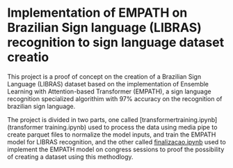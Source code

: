 # Implementation of EMPATH on Brazilian Sign language (LIBRAS) recognition to sign language dataset creatio

This project is a proof of concept on the creation of a Brazilian Sign Language (LIBRAS) dataset based on the implementation of Ensemble Learning with Attention-based Transformer (EMPATH), a sign language recognition specialized algorithim with 97% accuracy on the recognition of brazilian sign language.

The project is divided in two parts, one called [transformertraining.ipynb](transformer training.ipynb) used to process the data using media pipe to create parquet files to normalize the model inputs, and train the EMPATH model for LIBRAS recognition, and the other called [finalizacao.ipynb](finalizacao.ipynb) used to implement the EMPATH model on congress sessions to proof the possibility of creating a dataset using this methodlogy.